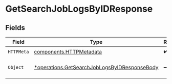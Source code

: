 # GetSearchJobLogsByIDResponse


## Fields

| Field                                                                                                       | Type                                                                                                        | Required                                                                                                    | Description                                                                                                 |
| ----------------------------------------------------------------------------------------------------------- | ----------------------------------------------------------------------------------------------------------- | ----------------------------------------------------------------------------------------------------------- | ----------------------------------------------------------------------------------------------------------- |
| `HTTPMeta`                                                                                                  | [components.HTTPMetadata](../../models/components/httpmetadata.md)                                          | :heavy_check_mark:                                                                                          | N/A                                                                                                         |
| `Object`                                                                                                    | [*operations.GetSearchJobLogsByIDResponseBody](../../models/operations/getsearchjoblogsbyidresponsebody.md) | :heavy_minus_sign:                                                                                          | a list of string objects                                                                                    |